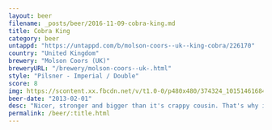 ```yaml
---
layout: beer
filename: _posts/beer/2016-11-09-cobra-king.md
title: Cobra King
category: beer
untappd: "https://untappd.com/b/molson-coors--uk--king-cobra/226170"
country: "United Kingdom"
brewery: "Molson Coors (UK)"
breweryURL: "/brewery/molson-coors--uk-.html"
style: "Pilsner - Imperial / Double"
score: 8
img: https://scontent.xx.fbcdn.net/v/t1.0-0/p480x480/374324_10151461684623745_844347532_n.jpg?oh=7113923987dbfda2a860c924c72c7546&oe=59456934
beer-date: "2013-02-01"
desc: "Nicer, stronger and bigger than it's crappy cousin. That's why it's the king"
permalink: /beer/:title.html
---
```

